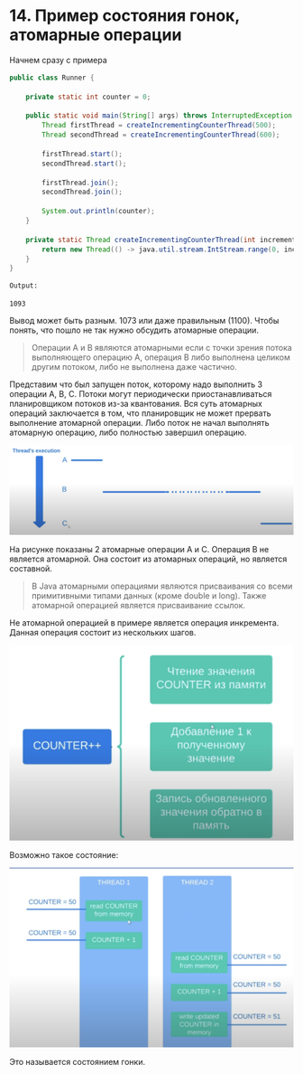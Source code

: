 # 14. Пример состояния гонок, атомарные операции

Начнем сразу с примера
```java
public class Runner {

    private static int counter = 0;

    public static void main(String[] args) throws InterruptedException {
        Thread firstThread = createIncrementingCounterThread(500);
        Thread secondThread = createIncrementingCounterThread(600);
        
        firstThread.start();
        secondThread.start();
    
        firstThread.join();
        secondThread.join();

        System.out.println(counter);
    }

    private static Thread createIncrementingCounterThread(int incrementAmount) {
        return new Thread(() -> java.util.stream.IntStream.range(0, incrementAmount).forEach(i -> counter++))
    }
}
```

```
Output:

1093
```

Вывод может быть разным. 1073 или даже правильным (1100). 
Чтобы понять, что пошло не так нужно обсудить атомарные операции.

> Операции A и B являются атомарными если с точки зрения потока выполняющего операцию A, операция B
> либо выполнена целиком другим потоком, либо не выполнена даже частично.

Представим что был запущен поток, которому надо выполнить 3 операции A, B, C. Потоки могут периодически приостанавливаться
планировщиком потоков из-за квантования. Вся суть атомарных операций заключается в том, что планировщик не может прервать
выполнение атомарной операции. Либо поток не начал выполнять атомарную операцию, либо полностью завершил операцию.

![1 schema](../images/14/1_schema.png)

На рисунке показаны 2 атомарные операции A и C. Операция B не является атомарной. Она состоит из атомарных операций,
но является составной.

> В Java атомарными операциями являются присваивания со всеми примитивными типами данных (кроме double и long).
> Также атомарной операцией является присваивание ссылок.

Не атомарной операцией в примере является операция инкремента. Данная операция состоит из нескольких шагов.

![2_increment](../images/14/2_increment.png)

Возможно такое состояние:

![3_race](../images/14/3_race.png)

Это называется состоянием гонки.